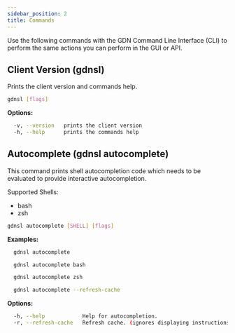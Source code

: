 ```yaml
---
sidebar_position: 2
title: Commands
---
```


Use the following commands with the GDN Command Line Interface (CLI) to perform the same actions you can perform in the GUI or API.

## Client Version (gdnsl)

Prints the client version and commands help.

```bash
gdnsl [flags]
```

**Options:**

```bash
  -v, --version   prints the client version
  -h, --help      prints the commands help
```

## Autocomplete (gdnsl autocomplete)

This command prints shell autocompletion code which needs to be evaluated to provide interactive autocompletion.

Supported Shells:

- bash
- zsh

```bash
gdnsl autocomplete [SHELL] [flags]
```

**Examples:**

```bash
  gdnsl autocomplete

  gdnsl autocomplete bash

  gdnsl autocomplete zsh

  gdnsl autocomplete --refresh-cache
```

**Options:**

```bash
  -h, --help            Help for autocompletion.
  -r, --refresh-cache   Refresh cache. (ignores displaying instructions)
```

